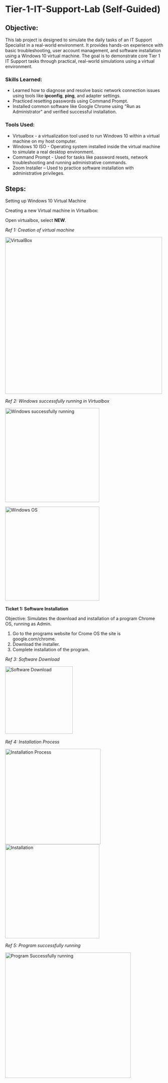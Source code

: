 # Tier-1-IT-Support-Lab (Self-Guided)


## Objective:
<!-- [Brief Objective - Remove this afterwards]  -->

This lab project is designed to simulate the daily tasks of an IT Support Specialist in a real-world environment. It provides hands-on experience with basic troubleshooting, user account management, and software installation using a Windows 10 virtual machine. The goal is to demonstrate core Tier 1 IT Support tasks through practical, real-world simulations using a virtual environment.

### Skills Learned:
<!--  [Bullet Points - Remove this afterwards]   -->

- Learned how to diagnose and resolve basic network connection issues using tools like **ipconfig**, **ping**, and adapter settings.
- Practiced resetting passwords using Command Prompt.
- Installed common software like Google Chrome using "Run as Administrator" and verified successful installation.
  

### Tools Used:
<!-- [Bullet Points - Remove this afterwards]  -->

- Virtualbox - a virtualization tool used to run Windows 10 within a virtual machine on my host computer.
- Windows 10 ISO - Operating system installed inside the virtual machine to simulate a real desktop environment.
- Command Prompt - Used for tasks like password resets, network troubleshooting and running administrative commands.
- Zoom Installer – Used to practice software installation with administrative privileges.

## Steps:
Setting up Windows 10 Virtual Machine

Creating a new Virtual machine in Virtualbox:

Open virtualbox, select **NEW**.


*Ref 1: Creation of virtual machine*

<img width="500" alt="VirtualBox" src="https://github.com/user-attachments/assets/696bf5b8-08d8-4c91-93dd-e031570cb543" />

*Ref 2: Windows successfully running in Virtualbox*

<img width="300" style="margin-right: 20px;" alt="Windows successfully running" src="https://github.com/user-attachments/assets/bd8b0aef-1039-474d-b44f-460cc6fcd32c" /> 

<img width="300" alt="Windows OS" src="https://github.com/user-attachments/assets/37aafada-0500-4107-95b2-223bdd649b5d" /> &nbsp;


**Ticket 1: Software Installation**

Objective: Simulates the download and installation of a program Chrome OS, running as Admin.

1. Go to the programs website for Crome OS the site is google.com/chrome.
2. Download the installer.
3. Complete installation of the program.


*Ref 3: Software Download*

<img width="215" alt="Software Download" src="https://github.com/user-attachments/assets/799499e6-f74f-42dc-9c38-cdd184969e97" /> &nbsp;&nbsp;


*Ref 4: Installation Process*

<img width="304" style="margin-right: 20px;" alt="Installation Process" src="https://github.com/user-attachments/assets/9196493f-ef23-4b50-96e3-b13ca16cd746" />

<img width="300" alt="Installation" src="https://github.com/user-attachments/assets/25b13253-72c3-45d9-901b-101725535f4d" /> 


*Ref 5: Program successfully running*

<img width="400" alt="Program Successfully running" src="https://github.com/user-attachments/assets/5e244fac-0054-4841-a1da-ddaeda285469" />



